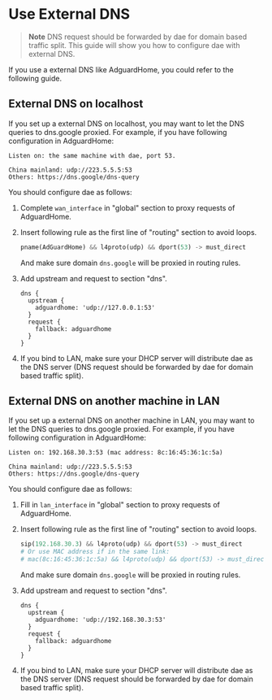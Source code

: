 # Use External DNS

> **Note**
> DNS request should be forwarded by dae for domain based traffic split. This guide will show you how to configure dae with external DNS.

If you use a external DNS like AdguardHome, you could refer to the following guide.

## External DNS on localhost

If you set up a external DNS on localhost, you may want to let the DNS queries to dns.google proxied. For example, if you have following configuration in AdguardHome:

```
Listen on: the same machine with dae, port 53.

China mainland: udp://223.5.5.5:53
Others: https://dns.google/dns-query
```

You should configure dae as follows:

1. Complete `wan_interface` in "global" section to proxy requests of AdguardHome.

2. Insert following rule as the first line of "routing" section to avoid loops.

   ```python
   pname(AdGuardHome) && l4proto(udp) && dport(53) -> must_direct
   ```

   And make sure domain `dns.google` will be proxied in routing rules.

3. Add upstream and request to section "dns".

   ```
   dns {
     upstream {
       adguardhome: 'udp://127.0.0.1:53'
     }
     request {
       fallback: adguardhome
     }
   }
   ```

4. If you bind to LAN, make sure your DHCP server will distribute dae as the DNS server (DNS request should be forwarded by dae for domain based traffic split).

## External DNS on another machine in LAN

If you set up a external DNS on another machine in LAN, you may want to let the DNS queries to dns.google proxied. For example, if you have following configuration in AdguardHome:

```
Listen on: 192.168.30.3:53 (mac address: 8c:16:45:36:1c:5a)

China mainland: udp://223.5.5.5:53
Others: https://dns.google/dns-query
```

You should configure dae as follows:

1. Fill in `lan_interface` in "global" section to proxy requests of AdguardHome.

2. Insert following rule as the first line of "routing" section to avoid loops.

   ```python
   sip(192.168.30.3) && l4proto(udp) && dport(53) -> must_direct
   # Or use MAC address if in the same link:
   # mac(8c:16:45:36:1c:5a) && l4proto(udp) && dport(53) -> must_direct
   ```
   
   And make sure domain `dns.google` will be proxied in routing rules.
   
3. Add upstream and request to section "dns".

   ```
   dns {
     upstream {
       adguardhome: 'udp://192.168.30.3:53'
     }
     request {
       fallback: adguardhome
     }
   }
   ```

4. If you bind to LAN, make sure your DHCP server will distribute dae as the DNS server (DNS request should be forwarded by dae for domain based traffic split).

## 


   ```

   ```